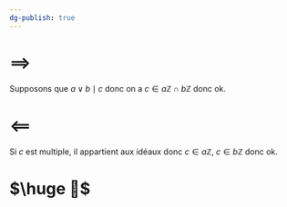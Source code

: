 ```yaml
---
dg-publish: true
---
```


# $\implies$

Supposons que $a\lor b \mid c$ donc on a $c \in a\mathbb{Z} \cap b\mathbb{Z}$ donc ok.

# $\impliedby$

Si $c$ est multiple, il appartient aux idéaux donc $c\in a\mathbb{Z}$, $c\in b\mathbb{Z}$ donc ok.

# $\huge 💃$


